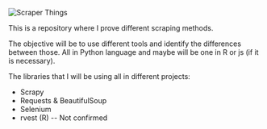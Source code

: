![Scraper Things](https://s3.amazonaws.com/stranger-things/scraper-things.png)

This is a repository where I prove different scraping methods.

The objective will be to use different tools and identify the differences between those. All in Python language and maybe will be one in R or js (if it is necessary). 

The libraries that I will be using all in different projects: 

- Scrapy
- Requests & BeautifulSoup
- Selenium
- rvest (R) -- Not confirmed
